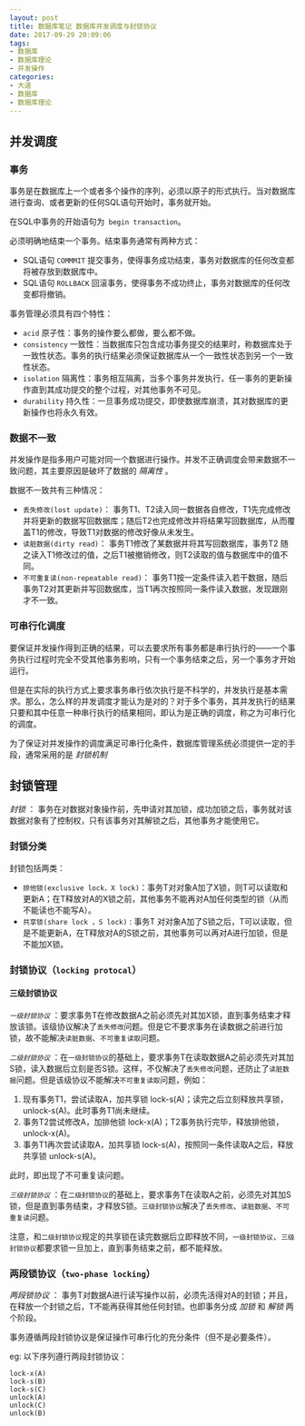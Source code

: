 ```yaml
---
layout: post
title: 数据库笔记 数据库并发调度与封锁协议
date: 2017-09-29 20:09:06
tags:
- 数据库
- 数据库理论 
- 并发操作
categories:
- 大道
- 数据库
- 数据库理论 
---
```


## 并发调度

### 事务

事务是在数据库上一个或者多个操作的序列，必须以原子的形式执行。当对数据库进行查询、或者更新的任何SQL语句开始时，事务就开始。

在SQL中事务的开始语句为` begin transaction`。

必须明确地结束一个事务。结束事务通常有两种方式：
* SQL语句 `COMMMIT` 提交事务，使得事务成功结束，事务对数据库的任何改变都将被存放到数据库中。
* SQL语句 `ROLLBACK` 回滚事务，使得事务不成功终止，事务对数据库的任何改变都将撤销。

事务管理必须具有四个特性：
* `acid` 原子性：事务的操作要么都做，要么都不做。
* `consistency` 一致性：当数据库只包含成功事务提交的结果时，称数据库处于一致性状态。事务的执行结果必须保证数据库从一个一致性状态到另一个一致性状态。
* `isolation` 隔离性：事务相互隔离，当多个事务并发执行，任一事务的更新操作直到其成功提交的整个过程，对其他事务不可见。
* `durability` 持久性：一旦事务成功提交，即使数据库崩溃，其对数据库的更新操作也将永久有效。

### 数据不一致

并发操作是指多用户可能对同一个数据进行操作。并发不正确调度会带来数据不一致问题，其主要原因是破坏了数据的 *隔离性* 。

<!-- more -->

数据不一致共有三种情况：
* `丢失修改(lost update)`： 事务T1、T2读入同一数据各自修改，T1先完成修改并将更新的数据写回数据库；随后T2也完成修改并将结果写回数据库，从而覆盖T1的修改，导致T1对数据的修改好像从未发生。
* `读脏数据(dirty read)`： 事务T1修改了某数据并将其写回数据库，事务T2 随之读入T1修改过的值，之后T1被撤销修改，则T2读取的值与数据库中的值不同。
* `不可重复读(non-repeatable read)`： 事务T1按一定条件读入若干数据，随后事务T2对其更新并写回数据库，当T1再次按照同一条件读入数据，发现跟刚才不一致。

### 可串行化调度

要保证并发操作得到正确的结果，可以去要求所有事务都是串行执行的——一个事务执行过程时完全不受其他事务影响，只有一个事务结束之后，另一个事务才开始运行。

但是在实际的执行方式上要求事务串行依次执行是不科学的，并发执行是基本需求。那么，怎么样的并发调度才能认为是对的？对于多个事务，其并发执行的结果只要和其中任意一种串行执行的结果相同，即认为是正确的调度，称之为可串行化的调度。

为了保证对并发操作的调度满足可串行化条件，数据库管理系统必须提供一定的手段，通常采用的是 *封锁机制*

## 封锁管理

*封锁* ： 事务在对数据对象操作前，先申请对其加锁，成功加锁之后，事务就对该数据对象有了控制权，只有该事务对其解锁之后，其他事务才能使用它。

### 封锁分类

封锁包括两类：
* `排他锁(exclusive lock，X lock)`：事务T对对象A加了X锁，则T可以读取和更新A；在T释放对A的X锁之前，其他事务不能再对A加任何类型的锁（从而不能读也不能写A）。
* `共享锁(share lock ，S lock)` : 事务T 对对象A加了S锁之后，T可以读取，但是不能更新A，在T释放对A的S锁之前，其他事务可以再对A进行加锁，但是不能加X锁。

### 封锁协议（`locking protocal`）

#### 三级封锁协议

*`一级封锁协议`*  ：要求事务T在修改数据A之前必须先对其加X锁，直到事务结束才释放该锁。该级协议解决了`丢失修改`问题。但是它不要求事务在读数据之前进行加锁，故不能解决`读脏数据`、`不可重复读取`问题。

*`二级封锁协议`* ：在`一级封锁协议`的基础上，要求事务T在读取数据A之前必须先对其加S锁，读入数据后立刻是否S锁。这样，不仅解决了`丢失修改`问题，还防止了`读脏数据`问题。但是该级协议不能解决`不可重复读取`问题，例如：

1. 现有事务T1，尝试读取A，加共享锁 lock-s(A)；读完之后立刻释放共享锁，unlock-s(A)。此时事务T1尚未继续。
2. 事务T2尝试修改A，加排他锁 lock-x(A)；T2事务执行完毕，释放排他锁，unlock-x(A)。
3. 事务T1再次尝试读取A，加共享锁 lock-s(A)，按照同一条件读取A之后，释放共享锁 unlock-s(A)。

此时，即出现了不可重复读问题。

*`三级封锁协议`* ：在`二级封锁协议`的基础上，要求事务T在读取A之前，必须先对其加S锁，但是直到事务结束，才释放S锁。`三级封锁协议`解决了`丢失修改`、`读脏数据`、`不可重复读`问题。

注意，和`二级封锁协议`规定的共享锁在读完数据后立即释放不同，`一级封锁协议`、`三级封锁协议`都要求锁一旦加上，直到事务结束之前，都不能释放。

### 两段锁协议（`two-phase locking`）

*两段锁协议* ： 事务T对数据A进行读写操作以前，必须先活得对A的封锁；并且，在释放一个封锁之后，T不能再获得其他任何封锁。也即事务分成 *加锁*  和 *解锁* 两个阶段。

事务遵循两段封锁协议是保证操作可串行化的充分条件（但不是必要条件）。

eg: 以下序列遵行两段封锁协议：
```
lock-x(A)
lock-s(B)
lock-s(C)
unlock(A)
unlock(C)
unlock(B)
```

